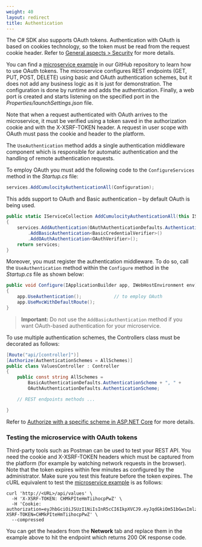 ```yaml
---
weight: 40
layout: redirect
title: Authentication
---
```


The C# SDK also supports OAuth tokens. Authentication with OAuth is based on cookies technology, so the token must be read from the request cookie header. Refer to [General aspects > Security](/microservice-sdk/concept/#security) for more details.

You can find a [microservice example](https://github.com/SoftwareAG/cumulocity-clients-cs/tree/develop/Examples/MicroserviceSDK/MicroserviceExample/DemoOAuth) in our GitHub repository to learn how to use OAuth tokens. The microservice configures REST endpoints (GET, PUT, POST, DELETE) using basic and OAuth authentication schemes, but it does not add any business logic as it is just for demonstration. The configuration is done by runtime and adds the authentication. Finally, a web port is created and starts listening on the specified port in the *Properties/launchSettings.json* file.

Note that when a request authenticated with OAuth arrives to the microservice, it must be verified using a token saved in the authorization cookie and with the X-XSRF-TOKEN header. A request in user scope with OAuth must pass the cookie and header to the platform.

The `UseAuthentication` method adds a single authentication middleware component which is responsible for automatic authentication and the handling of remote authentication requests.

To employ OAuth you must add the following code to the `ConfigureServices` method in the *Startup.cs* file:

```cs
services.AddCumulocityAuthenticationAll(Configuration);
```

This adds support to OAuth and Basic authentication – by default OAuth is being used.

```cs
public static IServiceCollection AddCumulocityAuthenticationAll(this IServiceCollection services, IConfiguration configuration)
{
    services.AddAuthentication(OAuthAuthenticationDefaults.AuthenticationScheme)
        .AddBasicAuthentication<BasicCredentialVerifier>()
        .AddOAuthAuthentication<OAuthVerifier>();
    return services;
}
```

Moreover, you must register the authentication middleware. To do so, call the `UseAuthentication` method within the `Configure` method in the *Startup.cs* file as shown below:

```cs
public void Configure(IApplicationBuilder app, IWebHostEnvironment env)
{
    app.UseAuthentication();            // to employ OAuth
    app.UseMvcWithDefaultRoute();
}
```

> **Important:** Do not use the `AddBasicAuthentication` method if you want OAuth-based authentication for your microservice.

To use multiple authentication schemes, the Controllers class must be decorated as follows:

```cs
[Route("api/[controller]")]
[Authorize(AuthenticationSchemes = AllSchemes)]
public class ValuesController : Controller
{
    public const string AllSchemes =
        BasicAuthenticationDefaults.AuthenticationScheme + ", " +
        OAuthAuthenticationDefaults.AuthenticationScheme;

    // REST endpoints methods ...

}
```

Refer to [Authorize with a specific scheme in ASP.NET Core](https://docs.microsoft.com/en-us/aspnet/core/security/authorization/limitingidentitybyscheme?view=aspnetcore-3.1&tabs=aspnetcore2x) for more details.

### Testing the microservice with OAuth tokens

Third-party tools such as Postman can be used to test your REST API. You need the cookie and X-XSRF-TOKEN headers which must be captured from the platform (for example by watching network requests in the browser). Note that the token expires within few minutes as configured by the administrator. Make sure you test this feature before the token expires. The cURL equivalent to test the [microservice example](https://github.com/SoftwareAG/cumulocity-clients-cs/tree/develop/Examples/MicroserviceSDK/MicroserviceExample/DemoOAuth) is as follows:

```
curl 'http://<URL>/api/values' \
  -H 'X-XSRF-TOKEN: CHMkPIteHmTiihocpPwZ' \
  -H 'Cookie: authorization=eyJhbGciOiJSUzI1NiIsInR5cCI6IkpXVCJ9.eyJqdGkiOm51bGwsImlzcyI6Im9hdXRoLWp3a3MubGF0ZXN0LnN0YWdlLmM4eS5pbyIsImF1ZCI6Im9hdXRoLWp3a3MubGF0ZXN0LnN0YWdlLmM4eS5pbyIsInN1YiI6ImRvbWluaWthIiwidGNpIjoiMjY0NjBjNGItZWJmNy00OGRlLWE1ZmMtYzkxZGJhZWM3MWFlIiwiaWF0IjoxNTk3ODk4OTcyLCJuYmYiOjAsImV4cCI6MTU5NzkwMjU3MiwidGZhIjpmYWxzZSwidGVuIjoidDU5MDA4IiwieHNyZlRva2VuIjoiQ0hNa1BJdGVIbVRpaWhvY3BQd1oifQ.laooVzd3jS2Vj9Pj86To1M1ONl7_m7bPX0cGH8dYnUltDu5jxwNjpaCy7L8Hei59VYB7euGO7qn0LeqNZGt9Nw; XSRF-TOKEN=CHMkPIteHmTiihocpPwZ' \
  --compressed
```

You can get the headers from the **Network** tab and replace them in the example above to hit the endpoint which returns 200 OK response code.
